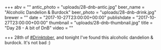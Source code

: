 +++
abv = ""
antic_photo = "uploads/28-dnb-antic.jpg"
beer_name = "Alcoholic Dandelion & Burdock"
beer_photo = "uploads/28-dnb-drink.jpg"
brewer = ""
date = "2017-10-27T23:00:00+00:00"
publishdate = "2017-10-27T23:00:00+00:00"
thumbnail = "uploads/28-dnb-thumbnail.jpg"
title = "Day 28 - A bit of DnB"
video = ""

+++
28th of [#Drinktober](https://www.facebook.com/hashtag/drinktober?epa=HASHTAG), and tonight I've found this alcoholic dandelion & burdock. It's not bad :)